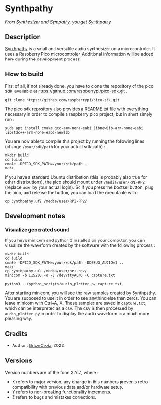 # Synthpathy

*From Synthesizer and Sympathy, you get Synthpathy*

## Description

[Synthpathy](https://github.com/BriceCroix/Synthpathy.git) is a small and versatile audio synthesizer on a microcontroler. It uses a Raspberry Pico microcontroler. Additional information will be added here during the development process.


## How to build

First of all, if not already done, you have to clone the repository of the pico sdk, available at https://github.com/raspberrypi/pico-sdk.git .

```shell
git clone https://github.com/raspberrypi/pico-sdk.git
```

The pico sdk repository also provides a README.txt file with everything necessary in order to compile a raspberry pico project, but in short simply run :

```shell
sudo apt install cmake gcc-arm-none-eabi libnewlib-arm-none-eabi libstdc++-arm-none-eabi-newlib
```

You are now able to compile this project by running the following lines (change `/your/sdk/path` for your actual sdk path) :

```shell
mkdir build
cd build
cmake -DPICO_SDK_PATH=/your/sdk/path ..
make
```

If you have a standard Ubuntu distribution (this is probably also true for other distributions), the pico should mount under `/media/user/RPI-RP2` (replace `user` by your actual login).
So if you press the bootsel button, plug the pico, and release the button, you can load the executable with :

```shell
cp Synthpathy.uf2 /media/user/RPI-RP2/
```

## Development notes

### Visualize generated sound

If you have minicom and python 3 installed on your computer, you can visualize the waveform created by the software with the following process :

```shell
mkdir build
cd build
cmake -DPICO_SDK_PATH=/your/sdk/path -DDEBUG_AUDIO=1 ..
make
cp Synthpathy.uf2 /media/user/RPI-RP2/
minicom -b 115200 -o -D /dev/ttyACM0 -C capture.txt

python3 ../python_scripts/audio_plotter.py capture.txt
```

After starting minicom, you will see the raw samples created by Synthpathy. You are supposed to use it in order to see anything else than zeros.
You can leave minicom with Ctrl+A, X. These samples are saved in `capture.txt`, which can be interpreted as a csv.
The csv is then processed by `audio_plotter.py` in order to display the audio waveform in a much more pleasing way.


## Credits

- Author : [Brice Croix](mailto:brice.croix@gmail.com), 2022


## Versions

Version numbers are of the form X.Y.Z, where :
- X refers to major version, any change in this numbers prevents retro-compatibility with previous data and/or hardware setup.
- Y refers to non-breaking functionality increments.
- Z refers to bugs and mistakes corrections.